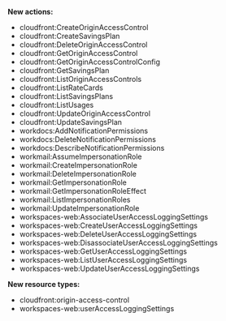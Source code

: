 **New actions:**

- cloudfront:CreateOriginAccessControl
- cloudfront:CreateSavingsPlan
- cloudfront:DeleteOriginAccessControl
- cloudfront:GetOriginAccessControl
- cloudfront:GetOriginAccessControlConfig
- cloudfront:GetSavingsPlan
- cloudfront:ListOriginAccessControls
- cloudfront:ListRateCards
- cloudfront:ListSavingsPlans
- cloudfront:ListUsages
- cloudfront:UpdateOriginAccessControl
- cloudfront:UpdateSavingsPlan
- workdocs:AddNotificationPermissions
- workdocs:DeleteNotificationPermissions
- workdocs:DescribeNotificationPermissions
- workmail:AssumeImpersonationRole
- workmail:CreateImpersonationRole
- workmail:DeleteImpersonationRole
- workmail:GetImpersonationRole
- workmail:GetImpersonationRoleEffect
- workmail:ListImpersonationRoles
- workmail:UpdateImpersonationRole
- workspaces-web:AssociateUserAccessLoggingSettings
- workspaces-web:CreateUserAccessLoggingSettings
- workspaces-web:DeleteUserAccessLoggingSettings
- workspaces-web:DisassociateUserAccessLoggingSettings
- workspaces-web:GetUserAccessLoggingSettings
- workspaces-web:ListUserAccessLoggingSettings
- workspaces-web:UpdateUserAccessLoggingSettings

**New resource types:**

- cloudfront:origin-access-control
- workspaces-web:userAccessLoggingSettings
